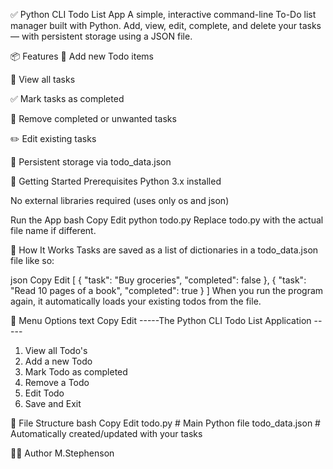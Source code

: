 ✅ Python CLI Todo List App
A simple, interactive command-line To-Do list manager built with Python.
Add, view, edit, complete, and delete your tasks — with persistent storage using a JSON file.

📦 Features
📝 Add new Todo items

👀 View all tasks

✅ Mark tasks as completed

🧽 Remove completed or unwanted tasks

✏️ Edit existing tasks

💾 Persistent storage via todo_data.json

🚀 Getting Started
Prerequisites
Python 3.x installed

No external libraries required (uses only os and json)

Run the App
bash
Copy
Edit
python todo.py
Replace todo.py with the actual file name if different.

🧠 How It Works
Tasks are saved as a list of dictionaries in a todo_data.json file like so:

json
Copy
Edit
[
{
"task": "Buy groceries",
"completed": false
},
{
"task": "Read 10 pages of a book",
"completed": true
}
]
When you run the program again, it automatically loads your existing todos from the file.

📘 Menu Options
text
Copy
Edit
-----The Python CLI Todo List Application -----

1. View all Todo's
2. Add a new Todo
3. Mark Todo as completed
4. Remove a Todo
5. Edit Todo
6. Save and Exit

📁 File Structure
bash
Copy
Edit
todo.py # Main Python file
todo_data.json # Automatically created/updated with your tasks

🧑‍💻 Author
M.Stephenson
